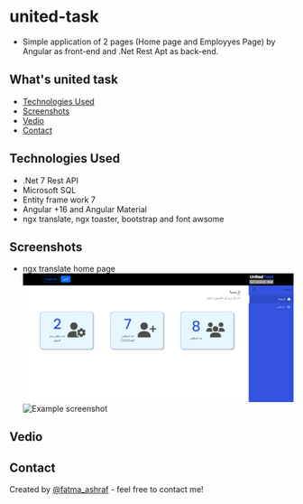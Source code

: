 # united-task
- Simple application of 2 pages (Home page and Employyes Page) by Angular as front-end and .Net Rest Apt as back-end.

## What's united task
* [Technologies Used](#technologies-used)
* [Screenshots](#screenshots)
* [Vedio](#vedio)
* [Contact](#contact)

## Technologies Used
- .Net 7 Rest API 
- Microsoft SQL
- Entity frame work 7
- Angular +16 and Angular Material
- ngx translate, ngx toaster, bootstrap and font awsome

## Screenshots
- ngx translate home page
![Example screenshot](./front-end/src/assets/images/Screenshot_19.png)
![Example screenshot](../united-task/front-end/src/assets/images/Screenshot_20.png)

## Vedio

## Contact
Created by [@fatma_ashraf](https://www.linkedin.com/in/fatma-ashraf-b57279103) - feel free to contact me!